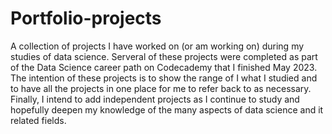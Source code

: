# Portfolio-projects
A collection of projects I have worked on (or am working on) during my studies of data science. Serveral of these projects were completed as part of the Data Science career path on Codecademy that I finished May 2023. The intention of these projects is to show the range of I what I studied and to have all the projects in one place for me to refer back to as necessary. Finally, I intend to add independent projects as I continue to study and hopefully deepen my knowledge of the many aspects of data science and it related fields. 
